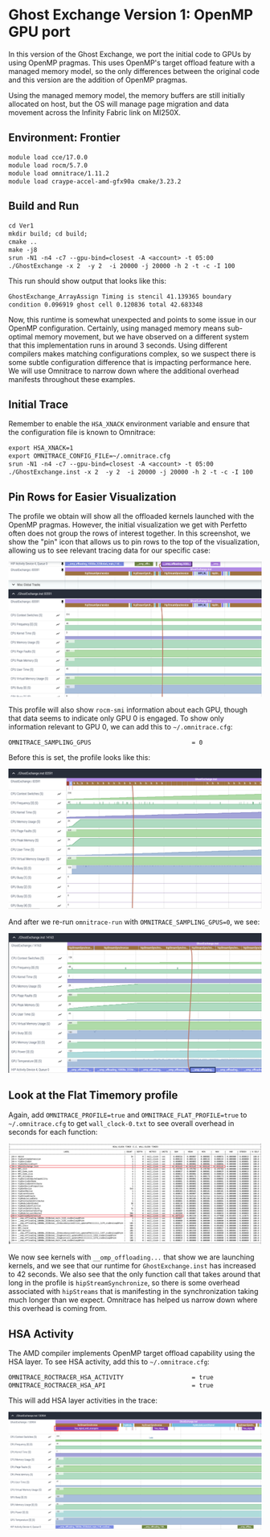# Ghost Exchange Version 1: OpenMP GPU port

In this version of the Ghost Exchange, we port the initial code to GPUs by using OpenMP pragmas.
This uses OpenMP's target offload feature with a managed memory model, so the only differences between
the original code and this version are the addition of OpenMP pragmas.

Using the managed memory model, the memory buffers are still initially allocated on host, but the OS
will manage page migration and data movement across the Infinity Fabric link on MI250X.

## Environment: Frontier

```
module load cce/17.0.0
module load rocm/5.7.0
module load omnitrace/1.11.2
module load craype-accel-amd-gfx90a cmake/3.23.2
```

## Build and Run

```
cd Ver1
mkdir build; cd build;
cmake ..
make -j8
srun -N1 -n4 -c7 --gpu-bind=closest -A <account> -t 05:00 ./GhostExchange -x 2  -y 2  -i 20000 -j 20000 -h 2 -t -c -I 100
```

This run should show output that looks like this:

```
GhostExchange_ArrayAssign Timing is stencil 41.139365 boundary condition 0.096919 ghost cell 0.120836 total 42.683348
```

Now, this runtime is somewhat unexpected and points to some issue in our OpenMP configuration. Certainly, 
using managed memory means sub-optimal memory movement, but we have observed on a different system that this 
implementation runs in around 3 seconds. Using different compilers makes matching configurations complex, so we suspect there is some subtle configuration difference that is impacting performance here. We will use Omnitrace to narrow down where the additional overhead manifests throughout these examples.

## Initial Trace

Remember to enable the `HSA_XNACK` environment variable and ensure that the configuration file is
known to Omnitrace:

```
export HSA_XNACK=1
export OMNITRACE_CONFIG_FILE=~/.omnitrace.cfg
srun -N1 -n4 -c7 --gpu-bind=closest -A <account> -t 05:00 ./GhostExchange.inst -x 2  -y 2  -i 20000 -j 20000 -h 2 -t -c -I 100
```

## Pin Rows for Easier Visualization

The profile we obtain will show all the offloaded kernels launched with the OpenMP pragmas.
However, the initial visualization we get with Perfetto often does not group the rows of interest 
together. In this screenshot, we show the "pin" icon that allows us to pin rows to the top of the
visualization, allowing us to see relevant tracing data for our specific case:

<p><img src="pinned_visualization.png"/></p>

This profile will also show `rocm-smi` information about each GPU, though that data seems to indicate
only GPU 0 is engaged. To show only information relevant to GPU 0, we can add this to `~/.omnitrace.cfg`:

```
OMNITRACE_SAMPLING_GPUS                            = 0
```

Before this is set, the profile looks like this:

<p><img src="too_many_gpus.png"/></p>

And after we re-run `omnitrace-run` with `OMNITRACE_SAMPLING_GPUS=0`, we see:

<p><img src="only_one_gpu.png"/></p>

## Look at the Flat Timemory profile

Again, add `OMNITRACE_PROFILE=true` and `OMNITRACE_FLAT_PROFILE=true` to `~/.omnitrace.cfg` to get 
`wall_clock-0.txt` to see overall overhead in seconds for each function:

<p><img src="timemory_flat.png"/></p>

We now see kernels with `__omp_offloading...` that show we are launching kernels, and we see that our
runtime for `GhostExchange.inst` has increased to 42 seconds. We also see that the only function call
that takes around that long in the profile is `hipStreamSynchronize`, so there is some overhead 
associated with `hipStreams` that is manifesting in the synchronization taking much longer than we 
expect. Omnitrace has helped us narrow down where this overhead is coming from.

## HSA Activity

The AMD compiler implements OpenMP target offload capability using the HSA layer. To see HSA activity, add this to `~/.omnitrace.cfg`:

```
OMNITRACE_ROCTRACER_HSA_ACTIVITY                   = true
OMNITRACE_ROCTRACER_HSA_API                        = true
```

This will add HSA layer activities in the trace:

<p><img src="hsa_trace.png"/></p>
